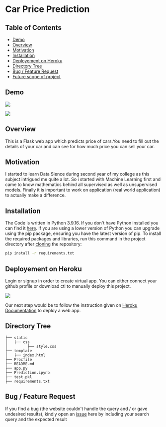 
# Car Price Prediction



## Table of Contents

 - [Demo](#demo)
 - [Overview](#Overview)
 - [Motivation](#Motivation)
 - [Installation](#Installation)
 - [Deployement on Heroku]()
 - [Directory Tree]()
 - [Bug / Feature Request]()
 - [Future scope of project]()





## Demo

![](https://imgur.com/a/1CbzNyd.png)

![](https://imgur.com/a/zaKZ3X0)



## Overview

This is a Flask web app which predicts price of cars.You need to fill out the details of your car and can see for how much price you can sell your car.
## Motivation

I started to learn Data Sience during second year of my college as this subject intrigued me quite a lot. So i started with Machine Learning first and came to know mathematics behind all supervised as well as unsupervised models. Finally it is important to work on application (real world application) to actually make a difference.
## Installation

The Code is written in Python 3.9.16. If you don't have Python installed you can find it [here](https://www.python.org/downloads/). If you are using a lower version of Python you can upgrade using the pip package, ensuring you have the latest version of pip. To install the required packages and libraries, run this command in the project directory after [cloning](https://www.howtogeek.com/451360/how-to-clone-a-github-repository/) the repository:

```bash
pip install -r requirements.txt
```
## Deployement on Heroku

Login or signup in order to create virtual app. You can either connect your github profile or download ctl to manually deploy this project.

[![](https://i.imgur.com/dKmlpqX.png)](https://heroku.com)

Our next step would be to follow the instruction given on [Heroku Documentation](https://devcenter.heroku.com/articles/getting-started-with-python) to deploy a web app.
## Directory Tree

```
├── static 
│   ├── css
│         ├── style.css
├── template
│   ├── index.html
├── Procfile
├── README.md
├── app.py
├── Prediction.ipynb
├── test.pkl
├── requirements.txt

```
## Bug / Feature Request

If you find a bug (the website couldn't handle the query and / or gave undesired results), kindly open an [issue](https://github.com/Sajid030/car_price_prediction/issues) here by including your search query and the expected result
